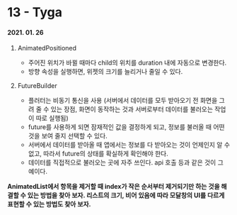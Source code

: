 13 - Tyga
========
#### 2021. 01. 26

1. AnimatedPositioned
    - 주어진 위치가 바뀔 때마다 child의 위치를 duration 내에 자동으로 변경한다.
    - 방향 속성을 실행하면, 위젯의 크기를 늘리거나 줄일 수 있다.

2. FutureBuilder 
    - 플러터는 비동기 통신을 사용 (서버에서 데이터를 모두 받아오기 전 화면을 그려 줄 수 있는 장점, 화면이 동작하는 것과 서버로부터 데이터를 불러오는 작업이 따로 실행됨)
    - future를 사용하게 되면 잠재적인 값을 결정하게 되고, 정보를 불러올 때 어떤 것을 보여 줄지 선택할 수 있다.
    - 서버에서 데이터를 받아올 때 앱에서는 정보를 다 받아오는 것이 언제인지 알 수 없고, 따라서 future의 상태를 확실하게 확인해야 한다.
    - 데이터를 직접적으로 불러오는 곳에 자주 쓰인다. api 호출 등과 같은 것이 그 예이다.

**AnimatedList에서 항목을 제거할 때 index가 작은 순서부터 제거되기만 하는 것을 해결할 수 있는 방법을 찾아 보자. 리스트의 크기, 비어 있음에 따라 모달창의 UI를 다르게 표현할 수 있는 방법도 찾아 보자.**